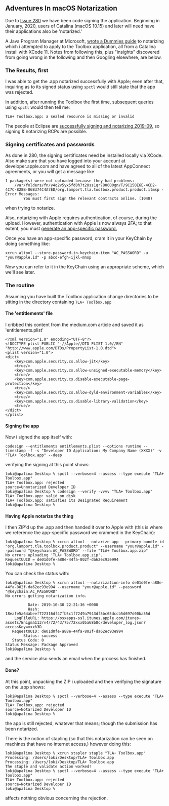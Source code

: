 ## Adventures In macOS Notarization

Due to [Issue 280](https://github.com/tlaplus/tlaplus/issues/280) we have been code signing the application. Beginning in January, 2020, users of Catalina (macOS 10.15) and later will need have their applications also be 'notarized.'

A Java Program Manager at Microsoft, [wrote a Dummies guide](https://medium.com/@gdams/dummies-guide-to-notarizing-your-runtime-a1e9105b2c21) to notarizing which i attempted to apply to the Toolbox application, all from a Catalina install with XCode 11. Notes from following this, plus "insights" discovered from going wrong in the following and then Googling elsewhere, are below.

### The Results, first

I was able to get the .app notarized successfully with Apple; even after that, inquiring as to its signed status using `spctl` would still state that the app was rejected.

In addition, after running the Toolbox the first time, subsequent queries using `spctl` would then tell me:
```
TLA+ Toolbox.app: a sealed resource is missing or invalid
```

The people at Eclipse are [successfully signing and notarizing 2019-09,](https://bugs.eclipse.org/bugs/show_bug.cgi?id=550135) so signing & notarizing RCPs are possible.

### Signing certificates and passwords

As done in 280, the signing certificates need be installed locally via XCode. Also make sure that you have logged into your account at developer.apple.com and have agreed to all of the latest AppConnect agreements, or you will get a message like
```
1 package(s) were not uploaded because they had problems:
	/var/folders/fn/y4q2v5yx5fd0h7t20ss1qr780000gn/T/9C150E6E-4CD2-4C7C-828B-06B374C4A7ED/org.lamport.tla.toolbox.product.product.itmsp - Error Messages:
		You must first sign the relevant contracts online. (1048)
```
when trying to notarize.

Also, notarizing with Apple requires authentication, of course, during the upload. However, authentication with Apple is now always 2FA; to that extent, you must [generate an app-specific password.](https://support.apple.com/en-us/HT204397)

Once you have an app-specific password, cram it in your KeyChain by doing something like:
```
xcrun altool --store-password-in-keychain-item "AC_PASSWORD" -u "your@apple.id" -p abcd-efgh-ijkl-mnop
```

Now you can refer to it in the KeyChain using an appropriate scheme, which we'll see later.

### The routine

Assuming you have built the Toolbox application change directories to be sitting in the directory containing `TLA+ Toolbox.app`

#### The 'entitlements' file

I cribbed this content from the medium.com article and saved it as 'entitlements.plist'
```
<?xml version="1.0" encoding="UTF-8"?>
<!DOCTYPE plist PUBLIC "-//Apple//DTD PLIST 1.0//EN" "http://www.apple.com/DTDs/PropertyList-1.0.dtd">
<plist version="1.0">
<dict>
    <key>com.apple.security.cs.allow-jit</key>
    <true/>
    <key>com.apple.security.cs.allow-unsigned-executable-memory</key>
    <true/>
    <key>com.apple.security.cs.disable-executable-page-protection</key>
    <true/>
    <key>com.apple.security.cs.allow-dyld-environment-variables</key>
    <true/>
    <key>com.apple.security.cs.disable-library-validation</key>
    <true/>
</dict>
</plist>
```

#### Signing the app

Now i signed the app itself with:
```
codesign --entitlements entitlements.plist --options runtime --timestamp -f -s "Developer ID Application: My Company Name (XXXX)" -v "TLA+ Toolbox.app" --deep
```
verifying the signing at this point shows:
```
loki@apalina Desktop % spctl --verbose=4 --assess --type execute "TLA+ Toolbox.app"
TLA+ Toolbox.app: rejected
source=Unnotarized Developer ID
loki@apalina Desktop % codesign --verify -vvvv "TLA+ Toolbox.app"
TLA+ Toolbox.app: valid on disk
TLA+ Toolbox.app: satisfies its Designated Requirement
loki@apalina Desktop %
```

#### Having Apple notarize the thing

I then ZIP'd up the .app and then handed it over to Apple with (this is where we reference the app-specific password we crammed in the KeyChain):
```
loki@apalina Desktop % xcrun altool --notarize-app --primary-bundle-id "org.lamport.tla.toolbox.product.product" --username "your@apple.id" --password "@keychain:AC_PASSWORD" --file "TLA+ Toolbox.app.zip"
No errors uploading 'TLA+ Toolbox.app.zip'.
RequestUUID = de01d0fe-a88e-44fa-802f-da62ec93e994
loki@apalina Desktop %
```

You can check the status with:
```
loki@apalina Desktop % xcrun altool --notarization-info de01d0fe-a88e-44fa-802f-da62ec93e994 --username "your@apple.id" --password "@keychain:AC_PASSWORD"
No errors getting notarization info.

          Date: 2019-10-30 22:21:36 +0000
          Hash: 18eafe5a64abeef722316df47fb5c1f7249a7943df5bc65dccb5d697d00ba55d
    LogFileURL: https://osxapps-ssl.itunes.apple.com/itunes-assets/Enigma113/v4/72/43/75/72xxx05a68b8c/developer_log.json?accessKey=xxx%3D
   RequestUUID: de01d0fe-a88e-44fa-802f-da62ec93e994
        Status: success
   Status Code: 0
Status Message: Package Approved
loki@apalina Desktop %
```
and the service also sends an email when the process has finished.

#### Done?

At this point, unpacking the ZIP i uploaded and then verifying the signature on the .app shows:
```
loki@apalina Desktop % spctl --verbose=4 --assess --type execute "TLA+ Toolbox.app"
TLA+ Toolbox.app: rejected
source=Notarized Developer ID
loki@apalina Desktop %
```
the app is still rejected, whatever that means; though the submission has been notarized.

There is the notion of stapling (so that this notarization can be seen on machines that have no internet access,) however doing this:
```
loki@apalina Desktop % xcrun stapler staple "TLA+ Toolbox.app"
Processing: /Users/loki/Desktop/TLA+ Toolbox.app
Processing: /Users/loki/Desktop/TLA+ Toolbox.app
The staple and validate action worked!
loki@apalina Desktop % spctl --verbose=4 --assess --type execute "TLA+ Toolbox.app"
TLA+ Toolbox.app: rejected
source=Notarized Developer ID
loki@apalina Desktop %
```
affects nothing obvious concerning the rejection.
